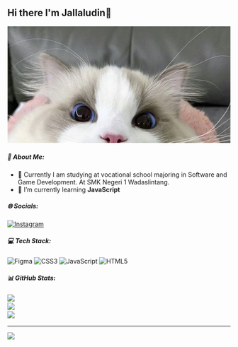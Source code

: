 ## Hi there I'm Jallaludin👋 
![CatCute](/img/고양이%20미모%20전설의%20레전드.jpg)


<!-- 
- 🔭 Currently I am studying at vocational school majoring in Software and Game Development. At SMK Negeri 1 Wadaslintang.
- 🌱 I’m currently learning **JavaScript**

##### Skils

<img src="https://img.shields.io/badge/HTML5-E34F26?style=for-the-badge&logo=html5&logoColor=white" />
<img src="https://img.shields.io/badge/CSS3-1572B6?style=for-the-badge&logo=css3&logoColor=white" />
<img src="https://img.shields.io/badge/JavaScript-323330?style=for-the-badge&logo=javascript&logoColor=F7DF1E" />
<img src="https://img.shields.io/badge/C%23-239120?style=for-the-badge&logo=csharp&logoColor=white" />
<img src="https://img.shields.io/badge/Figma-F24E1E?style=for-the-badge&logo=figma&logoColor=white"/>

##### Connect with me

![https://www.instagram.com/jallal.14/](https://img.shields.io/badge/Instagram-E4405F?style=for-the-badge&logo=instagram&logoColor=white)

##### My Github Stats

![Jallal GitHub stats](https://github-readme-stats.vercel.app/api?username=itsjalzzz&show_icons=true&theme=radical) -->

##### 💫 About Me:
- 🔭 Currently I am studying at vocational school majoring in Software and Game Development. At SMK Negeri 1 Wadaslintang.
- 🌱 I’m currently learning **JavaScript**


##### 🌐 Socials:
[![Instagram](https://img.shields.io/badge/Instagram-%23E4405F.svg?logo=Instagram&logoColor=white)](https://instagram.com/https://www.instagram.com/jallal.14/)

##### 💻 Tech Stack:
![Figma](https://img.shields.io/badge/figma-%23F24E1E.svg?style=for-the-badge&logo=figma&logoColor=white) ![CSS3](https://img.shields.io/badge/css3-%231572B6.svg?style=for-the-badge&logo=css3&logoColor=white) ![JavaScript](https://img.shields.io/badge/javascript-%23323330.svg?style=for-the-badge&logo=javascript&logoColor=%23F7DF1E) ![HTML5](https://img.shields.io/badge/html5-%23E34F26.svg?style=for-the-badge&logo=html5&logoColor=white)
##### 📊 GitHub Stats:
![](https://github-readme-stats.vercel.app/api?username=itsjalzzz&theme=radical&hide_border=false&include_all_commits=false&count_private=false)<br/>
![](https://nirzak-streak-stats.vercel.app/?user=itsjalzzz&theme=radical&hide_border=false)<br/>
![](https://github-readme-stats.vercel.app/api/top-langs/?username=itsjalzzz&theme=radical&hide_border=false&include_all_commits=false&count_private=false&layout=compact)

---
[![](https://visitcount.itsvg.in/api?id=itsjalzzz&icon=0&color=0)](https://visitcount.itsvg.in)

<!-- Proudly created with GPRM ( https://gprm.itsvg.in ) -->